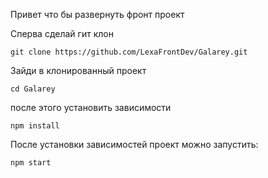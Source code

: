 Привет что бы развернуть фронт проект  

Сперва сделай гит клон

```
git clone https://github.com/LexaFrontDev/Galarey.git
```


Зайди в клонированный проект
```
cd Galarey
```

после этого установить зависимости
```
npm install
```

После установки зависимостей проект можно запустить:
```
npm start
```
